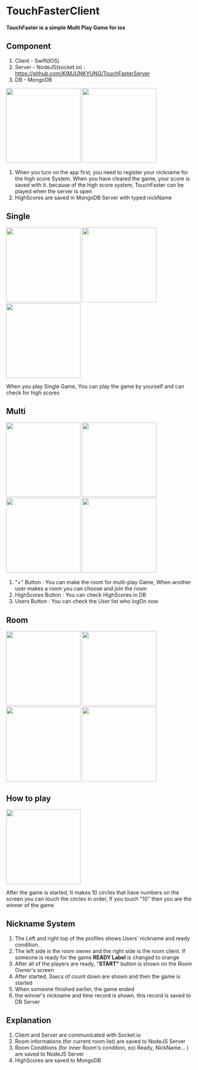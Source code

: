 # TouchFasterClient

**TouchFaster is a simple Mulit Play Game for ios**


<h2>Component</h2>

1. Client - Swift(IOS)
2. Server - NodeJS(socket.io) : https://github.com/KIMJUNKYUNG/TouchFasterServer
3. DB - MongoDB

<p>
  <img src="https://user-images.githubusercontent.com/52786004/194689266-c8cb35e2-1df7-4e9e-9229-40a95858acf5.png" width="200" />
  <img src="https://user-images.githubusercontent.com/52786004/194689278-d1bcc6c3-2d2a-4a29-8b02-94793c068c82.png" width="200" />
</p>

1. When you turn on the app first, you need to register your nickname for the high score System. When you have cleared the game, your score is saved with it. because of the high score system, TouchFaster can be played when the server is open
2. HighScores are saved in MongoDB Server with typed nickName

<h2> Single </h2>
<p float="left">
  <img src="https://user-images.githubusercontent.com/52786004/194689337-4be0a6f6-0908-43b8-a02f-bae5239a8b06.png" width="200" /> 
  <img src="https://user-images.githubusercontent.com/52786004/194689347-f4081787-e4b9-4b00-93f8-539ee59ed1d5.png" width="200" />
  <img src="https://user-images.githubusercontent.com/52786004/194686146-2fd1a0ff-91dd-4fbe-a97a-254e1fe649a0.png" width="200" />
</p>

When you play Single Game, You can play the game by yourself and can check for high scores

<h2> Multi </h2>
<p>
  <img src="https://user-images.githubusercontent.com/52786004/194689362-1a99ffa6-1dc6-44c7-9497-96fe7a57f43e.png" width="200" />
  <img src="https://user-images.githubusercontent.com/52786004/194689392-ee0c0146-7f88-40ec-81ef-e2e672134ef8.png" width="200" />
  <img src="https://user-images.githubusercontent.com/52786004/194689403-7fc6134e-48a6-4f54-af44-60ced6fe61b9.png" width="200" />
  <img src="https://user-images.githubusercontent.com/52786004/194689497-5c9f31f1-dae3-4025-9619-564e6435f00f.png" width="200" />
</p>

1. "+" Button : You can make the room for multi-play Game, When another user makes a room you can choose and join the room
2. HighScores Button : You can check HighScores in DB
3. Users Button : You can check the User list who logOn now

<h2> Room </h2>
<p>
  <img src="https://user-images.githubusercontent.com/52786004/194689447-cd83e53c-eac5-40a5-bfd4-96abd79a5457.png" width="200" />
  <img src="https://user-images.githubusercontent.com/52786004/194689459-225223bc-c2ad-48f0-9ce5-6078f7ae7e3a.png" width="200" />
  <img src="https://user-images.githubusercontent.com/52786004/194689930-0d4967d7-64ad-4054-af6a-c6b5c521b973.png" width="200" />
  <img src="https://user-images.githubusercontent.com/52786004/194689488-28eb3e6e-7cb9-47a8-9f37-d5fac9160fb2.png" width="200" />
</p>

<h2> How to play </h2>
<img src="https://user-images.githubusercontent.com/52786004/194686146-2fd1a0ff-91dd-4fbe-a97a-254e1fe649a0.png" width="200" />

After the game is started, It makes 10 circles that have numbers on the screen you can touch the circles in order, If you touch "10" then you are the winner of the game

<h2> Nickname System </h2>
 
1. The Left and right top of the profiles shows Users' nickname and ready condition. 
2. The left side is the room owner and the right side is the room client. If someone is ready for the game **READY Label** is changed to orange
3. After all of the players are ready, "**START"** button is shown on the Room Owner's screen
4. After started, 3secs of count down are shown and then the game is started
5. When someone finished earlier, the game ended
6. the winner's nickname and time record is shown. this record is saved to DB Server

<h2>Explanation</h2>

1. Client and Server are communicated with Socket.io
2. Room informations (for current room list) are saved to NodeJS Server
3. Room Conditions (for inner Room's condition, ex) Ready, NickName... ) are saved to NodeJS Server
4. HighScores are saved to MongoDB


